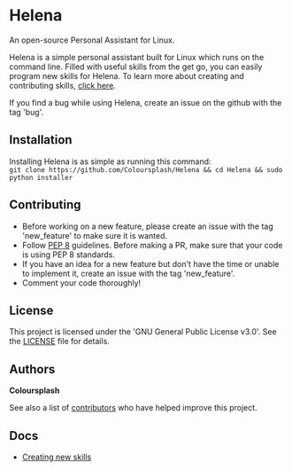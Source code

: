 # Helena

An open-source Personal Assistant for Linux.

Helena is a simple personal assistant built for Linux which runs on the command line. Filled with useful skills from the get go, you can easily program new skills for Helena. To learn more about creating and contributing skills, [click here](https://github.com/Coloursplash/Helena/blob/main/docs/skills/creating-skills.md).

If you find a bug while using Helena, create an issue on the github with the tag 'bug'.

## Installation

Installing Helena is as simple as running this command: \
`git clone https://github.com/Coloursplash/Helena && cd Helena && sudo python installer`

## Contributing

* Before working on a new feature, please create an issue with the tag 'new_feature' to make sure it is wanted.
* Follow [PEP 8](https://www.python.org/dev/peps/pep-0008/) guidelines. Before making a PR, make sure that your code is using PEP 8 standards.
* If you have an idea for a new feature but don't have the time or unable to implement it, create an issue with the tag 'new_feature'.
* Comment your code thoroughly!

## License

This project is licensed under the 'GNU General Public License v3.0'. See the [LICENSE](LICENSE) file for details.

## Authors

**Coloursplash**

See also a list of [contributors](https://github.com/Coloursplash/Helena/graphs/contributors) who have helped improve this project.

## Docs

* [Creating new skills](https://github.com/Coloursplash/Helena/blob/main/docs/creating-skills.md)
